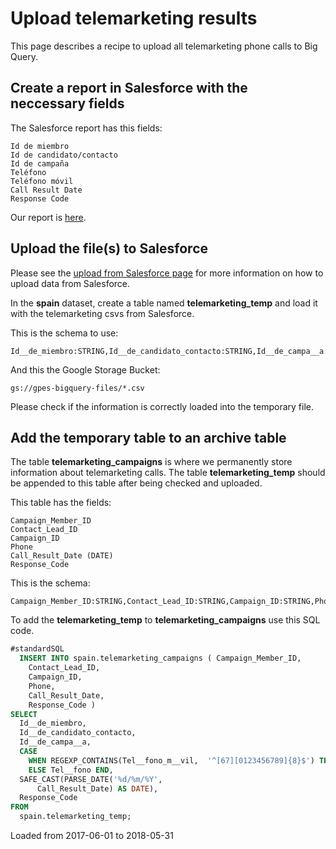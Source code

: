 # Upload telemarketing results

This page describes a recipe to upload all telemarketing phone calls to Big Query.

## Create a report in Salesforce with the neccessary fields

The Salesforce report has this fields:

```text
Id de miembro
Id de candidato/contacto
Id de campaña
Teléfono
Teléfono móvil
Call Result Date
Response Code
```

Our report is [here](https://eu15.salesforce.com/00O1p000004ng4E).

## Upload the file(s) to Salesforce

Please see the [upload from Salesforce page](upload-from-salesforce.md) for more information on how to upload data from Salesforce.

In the **spain** dataset, create a table named **telemarketing_temp** and load it with the telemarketing csvs from Salesforce.

This is the schema to use:

```text
Id__de_miembro:STRING,Id__de_candidato_contacto:STRING,Id__de_campa__a:STRING,Tel__fono:STRING,Tel__fono_m__vil:STRING,Call_Result_Date:STRING,Response_Code:STRING
```

And this the Google Storage Bucket:

```text
gs://gpes-bigquery-files/*.csv
```

Please check if the information is correctly loaded into the temporary file.

## Add the temporary table to an archive table

The table **telemarketing_campaigns** is where we permanently store information about telemarketing calls. The table **telemarketing_temp** should be appended to this table after being checked and uploaded.

This table has the fields:

```text
Campaign_Member_ID
Contact_Lead_ID
Campaign_ID
Phone
Call_Result_Date (DATE)
Response_Code
```

This is the schema:

```text
Campaign_Member_ID:STRING,Contact_Lead_ID:STRING,Campaign_ID:STRING,Phone:STRING,Call_Result_Date:DATE,Response_Code:STRING
```

To add the **telemarketing_temp** to **telemarketing_campaigns** use this SQL code.

```sql
#standardSQL
  INSERT INTO spain.telemarketing_campaigns ( Campaign_Member_ID,
    Contact_Lead_ID,
    Campaign_ID,
    Phone,
    Call_Result_Date,
    Response_Code )
SELECT
  Id__de_miembro,
  Id__de_candidato_contacto,
  Id__de_campa__a,
  CASE
    WHEN REGEXP_CONTAINS(Tel__fono_m__vil,  '^[67][0123456789]{8}$') THEN Tel__fono_m__vil
    ELSE Tel__fono END,
  SAFE_CAST(PARSE_DATE('%d/%m/%Y',
      Call_Result_Date) AS DATE),
  Response_Code
FROM
  spain.telemarketing_temp;
```

Loaded from 2017-06-01 to 2018-05-31